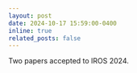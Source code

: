 ```yaml
---
layout: post
date: 2024-10-17 15:59:00-0400
inline: true
related_posts: false
---
```


Two papers accepted to IROS 2024.
